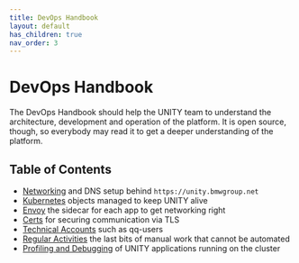 ```yaml
---
title: DevOps Handbook
layout: default
has_children: true
nav_order: 3
---
```


<!-- DOCTOC SKIP -->

# DevOps Handbook

The DevOps Handbook should help the UNITY team to understand the architecture, development and operation of the
platform. It is open source, though, so everybody may read it to get a deeper understanding of the platform.

## Table of Contents

* [Networking](networking.html) and DNS setup behind `https://unity.bmwgroup.net`
* [Kubernetes](kubernetes.html) objects managed to keep UNITY alive
* [Envoy](envoy.html) the sidecar for each app to get networking right
* [Certs](certs.html) for securing communication via TLS
* [Technical Accounts](technical-accounts.html) such as qq-users
* [Regular Activities](regular-activities.html) the last bits of manual work that cannot be automated
* [Profiling and Debugging](profiling-debugging.html) of UNITY applications running on the cluster


